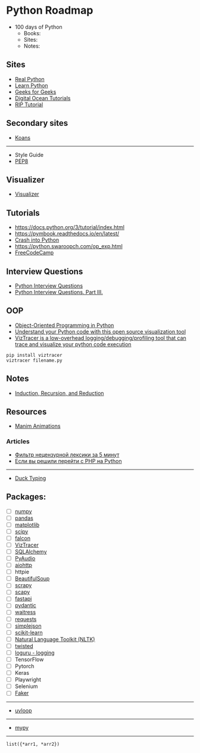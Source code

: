 # Python Roadmap

- 100 days of Python
    - Books:
    - Sites:
    - Notes:


## Sites
- [Real Python](https://realpython.com/learning-paths/)
- [Learn Python](https://github.com/MrBlaise/learnpython)
- [Geeks for Geeks](https://www.geeksforgeeks.org/python-programming-language/)
- [Digital Ocean Tutorials](https://www.digitalocean.com/community/tutorials)
- [RIP Tutorial](https://riptutorial.com/python)


## Secondary sites
- [Koans](https://github.com/gregmalcolm/python_koans)


-----------------------------------------------------

- Style Guide
- [PEP8](https://peps.python.org/pep-0008/)


## Visualizer
- [Visualizer](https://pythontutor.com/)


## Tutorials
- https://docs.python.org/3/tutorial/index.html
- https://pymbook.readthedocs.io/en/latest/
- [Crash into Python](https://stephensugden.com/crash_into_python/)
- https://python.swaroopch.com/op_exp.html
- [FreeCodeCamp](https://www.freecodecamp.org/news/tag/python/)

## Interview Questions
- [Python Interview Questions](https://adevait.com/python/interview-questions)
- [Python Interview Questions. Part III.](https://luminousmen.com/post/python-interview-questions-senior)


## OOP
- [Object-Oriented Programming in Python](https://www.freecodecamp.org/news/object-oriented-programming-in-python/)
- [Understand your Python code with this open source visualization tool](https://opensource.com/article/20/11/python-code-viztracer)
- [VizTracer is a low-overhead logging/debugging/profiling tool that can trace and visualize your python code execution](https://github.com/gaogaotiantian/viztracer)
```
pip install viztracer
viztracer filename.py
```



## Notes
- [Induction, Recursion, and Reduction](https://marquis08.github.io/pythonalgorithms/chapter4-part1/)


## Resources
- [Manim Animations](https://github.com/Elteoremadebeethoven/AnimationsWithManim)


### Articles
- [Фильтр нецензурной лексики за 5 минут](https://habr.com/ru/sandbox/145868/)
- [Если вы решили перейти с PHP на Python](https://habr.com/ru/company/lesta_studio/blog/221035/)

--------------------------------------------------------------------
- [Duck Typing](https://en.wikipedia.org/wiki/Duck_typing)



## Packages:
- [ ] [numpy](https://numpy.org/)
- [ ] [pandas](https://pandas.pydata.org/)
- [ ] [matplotlib](https://matplotlib.org/)
- [ ] [scipy](https://scipy.org/)
- [ ] [falcon](https://falcon.readthedocs.io/en/stable/index.html)
- [ ] [VizTracer](https://github.com/gaogaotiantian/viztracer)
- [ ] [SQLAlchemy](https://www.sqlalchemy.org/)
- [ ] [PyAudio](https://people.csail.mit.edu/hubert/pyaudio/)
- [ ] [aiohttp](https://docs.aiohttp.org/en/stable/)
- [ ] httpie
- [ ] [BeautifulSoup](https://beautiful-soup-4.readthedocs.io/en/latest/)
- [ ] [scrapy](https://scrapy.org/)
- [ ] [scapy](https://scapy.net/)
- [ ] [fastapi](https://fastapi.tiangolo.com/)
- [ ] [pydantic](https://docs.pydantic.dev/)
- [ ] [waitress](https://docs.pylonsproject.org/projects/waitress/en/stable/index.html)
- [ ] [requests](https://requests.readthedocs.io/en/latest/)
- [ ] [simplejson](https://simplejson.readthedocs.io/en/latest/)
- [ ] [scikit-learn](https://scikit-learn.org/stable/)
- [ ] [Natural Language Toolkit (NLTK)](https://www.nltk.org/)
- [ ] [twisted](https://twisted.org/)
- [ ] [loguru - logging](https://github.com/Delgan/loguru)
- [ ] TensorFlow
- [ ] Pytorch
- [ ] Keras
- [ ] Playwright
- [ ] Selenium
- [ ] [Faker](https://github.com/joke2k/faker)

------------------------------------------------------------------------------------

- [uvloop](https://github.com/MagicStack/uvloop)

------------------------------------------------------------------------------------


- [mypy](https://mypy-lang.org/)


------------------------------------------------------------------------------------

`list({*arr1, *arr2})`
